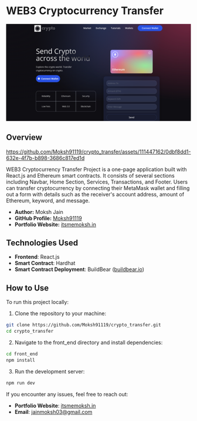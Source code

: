 # WEB3 Cryptocurrency Transfer

![Project ScreenShot](/front_end/images/website_ss.png)

## Overview

https://github.com/Moksh91119/crypto_transfer/assets/111447162/0dbf8dd1-632e-4f7b-b898-3686c817ed1d

WEB3 Cryptocurrency Transfer Project is a one-page application built with React.js and Ethereum smart contracts. It consists of several sections including Navbar, Home Section, Services, Transactions, and Footer. Users can transfer cryptocurrency by connecting their MetaMask wallet and filling out a form with details such as the receiver's account address, amount of Ethereum, keyword, and message.

- **Author:** Moksh Jain
- **GitHub Profile:** [Moksh91119](https://github.com/Moksh91119)
- **Portfolio Website:** [itsmemoksh.in](https://itsmemoksh.in/)

## Technologies Used

- **Frontend**: React.js
- **Smart Contract**: Hardhat
- **Smart Contract Deployment**: BuildBear ([buildbear.io](https://www.buildbear.io/))

## How to Use

To run this project locally:

1. Clone the repository to your machine:

```bash
git clone https://github.com/Moksh91119/crypto_transfer.git
cd crypto_transfer
```

2. Navigate to the front_end directory and install dependencies:

```bash
cd front_end
npm install
```

3. Run the development server:

```bash
npm run dev
```

If you encounter any issues, feel free to reach out:

- **Portfolio Website**: [itsmemoksh.in](https://itsmemoksh.in/)
- **Email**: jainmoksh03@gmail.com
